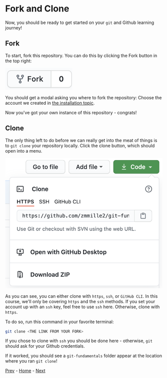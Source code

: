 # Fork and Clone
Now, you should be ready to get started on your `git` and Github learning journey!

## Fork
To start, fork this repository.
You can do this by clicking the Fork button in the top right:

![The Github Fork button](../resources/fork.png)

You should get a modal asking you where to fork the repository:
Choose the account we created in [the installation topic](00-installation-and-registration.md).

Now you've got your own instance of this repository - congrats!

## Clone
The only thing left to do before we can really get into the meat of things is to `git clone` your repository locally.
Click the clone button, which should open into a menu.

![The Github Clone button](../resources/clone.png)

As you can see, you can either clone with `https`, `ssh`, or `GitHub CLI`.
In this course, we'll only be covering `https` and the `ssh` methods.
If you set your account up with an `ssh` key, feel free to use `ssh` here.
Otherwise, clone with `https`.

To do so, run this command in your favorite terminal:

```bash
git clone <THE LINK FROM YOUR FORK>
```

If you chose to clone with `ssh` you should be done here - otherwise, `git` should ask for your Github credentials.

If it worked, you should see a `git-fundamentals` folder appear at the location where you ran `git clone`!

[Prev](00-installation-and-registration.md) - [Home](../README.md) - [Next](02-main-flow.md)
